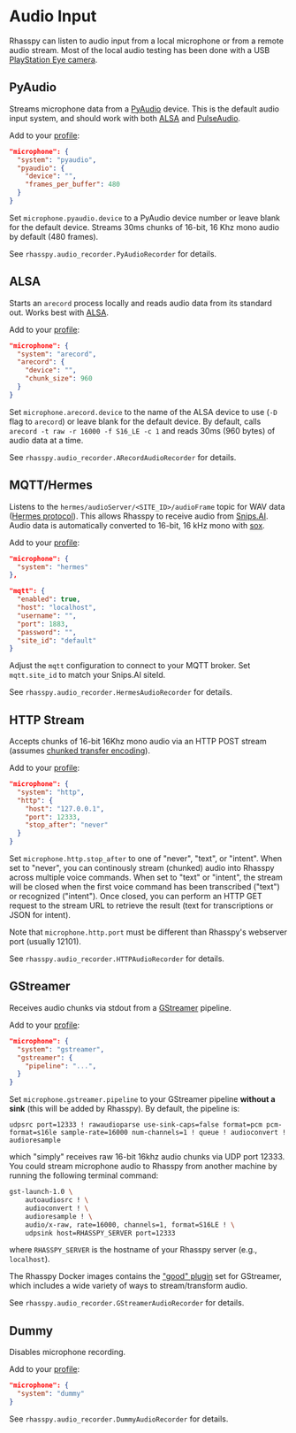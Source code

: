 # Audio Input

Rhasspy can listen to audio input from a local microphone or from a remote audio
stream. Most of the local audio testing has been done with a USB [PlayStation
Eye camera](https://en.wikipedia.org/wiki/PlayStation_Eye).

## PyAudio

Streams microphone data from a [PyAudio](https://people.csail.mit.edu/hubert/pyaudio/) device.
This is the default audio input system, and should work with both [ALSA](https://www.alsa-project.org/main/index.php/Main_Page) and [PulseAudio](https://www.freedesktop.org/wiki/Software/PulseAudio/).

Add to your [profile](profiles.md):

```json
"microphone": {
  "system": "pyaudio",
  "pyaudio": {
    "device": "",
    "frames_per_buffer": 480
  }
}
```

Set `microphone.pyaudio.device` to a PyAudio device number or leave blank for the default device.
Streams 30ms chunks of 16-bit, 16 Khz mono audio by default (480 frames).

See `rhasspy.audio_recorder.PyAudioRecorder` for details.

## ALSA

Starts an `arecord` process locally and reads audio data from its standard out.
Works best with [ALSA](https://www.alsa-project.org/main/index.php/Main_Page).

Add to your [profile](profiles.md):

```json
"microphone": {
  "system": "arecord",
  "arecord": {
    "device": "",
    "chunk_size": 960
  }
}
```

Set `microphone.arecord.device` to the name of the ALSA device to use (`-D` flag
to `arecord`) or leave blank for the default device.
By default, calls `arecord -t raw -r 16000 -f S16_LE -c 1` and reads 30ms (960
bytes) of audio data at a time.

See `rhasspy.audio_recorder.ARecordAudioRecorder` for details.

## MQTT/Hermes

Listens to the `hermes/audioServer/<SITE_ID>/audioFrame` topic for WAV data ([Hermes protocol](https://docs.snips.ai/ressources/hermes-protocol)).
This allows Rhasspy to receive audio from [Snips.AI](https://snips.ai/).
Audio data is automatically converted to 16-bit, 16 kHz mono with [sox](http://sox.sourceforge.net).

Add to your [profile](profiles.md):

```json
"microphone": {
  "system": "hermes"
},

"mqtt": {
  "enabled": true,
  "host": "localhost",
  "username": "",
  "port": 1883,
  "password": "",
  "site_id": "default"
}
```

Adjust the `mqtt` configuration to connect to your MQTT broker.
Set `mqtt.site_id` to match your Snips.AI siteId.

See `rhasspy.audio_recorder.HermesAudioRecorder` for details.

## HTTP Stream

Accepts chunks of 16-bit 16Khz mono audio via an HTTP POST stream (assumes [chunked transfer encoding](https://en.wikipedia.org/wiki/Chunked_transfer_encoding)).

Add to your [profile](profiles.md):

```json
"microphone": {
  "system": "http",
  "http": {
    "host": "127.0.0.1",
    "port": 12333,
    "stop_after": "never"
  }
}
```

Set `microphone.http.stop_after` to one of "never", "text", or "intent". When set to "never", you can continously stream (chunked) audio into Rhasspy across multiple voice commands. When set to "text" or "intent", the stream will be closed when the first voice command has been transcribed ("text") or recognized ("intent"). Once closed, you can perform an HTTP GET request to the stream URL to retrieve the result (text for transcriptions or JSON for intent).

Note that `microphone.http.port` must be different than Rhasspy's webserver port (usually 12101).

See `rhasspy.audio_recorder.HTTPAudioRecorder` for details.

## GStreamer

Receives audio chunks via stdout from a [GStreamer](https://gstreamer.freedesktop.org/) pipeline.

Add to your [profile](profiles.md):

```json
"microphone": {
  "system": "gstreamer",
  "gstreamer": {
    "pipeline": "...",
  }
}
```

Set `microphone.gstreamer.pipeline` to your GStreamer pipeline **without a sink** (this will be added by Rhasspy). By default, the pipeline is:

```
udpsrc port=12333 ! rawaudioparse use-sink-caps=false format=pcm pcm-format=s16le sample-rate=16000 num-channels=1 ! queue ! audioconvert ! audioresample
```

which "simply" receives raw 16-bit 16khz audio chunks via UDP port 12333. You could stream microphone audio to Rhasspy from another machine by running the following terminal command:

```bash
gst-launch-1.0 \
    autoaudiosrc ! \
    audioconvert ! \
    audioresample ! \
    audio/x-raw, rate=16000, channels=1, format=S16LE ! \
    udpsink host=RHASSPY_SERVER port=12333
```

where `RHASSPY_SERVER` is the hostname of your Rhasspy server (e.g., `localhost`).

The Rhasspy Docker images contains the ["good" plugin](https://gstreamer.freedesktop.org/data/doc/gstreamer/head/gst-plugins-good-plugins/html/) set for GStreamer, which includes a wide variety of ways to stream/transform audio.

See `rhasspy.audio_recorder.GStreamerAudioRecorder` for details.

## Dummy

Disables microphone recording.

Add to your [profile](profiles.md):

```json
"microphone": {
  "system": "dummy"
}
```

See `rhasspy.audio_recorder.DummyAudioRecorder` for details.
